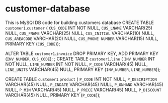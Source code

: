 # customer-database
This is MySQl DB code for building customers database
CREATE TABLE `customer1`.`customer` (
  `CUS_CODE` INT NOT NULL,
  `CUS_LNAME` VARCHAR(25) NULL,
  `CUS_FNAME` VARCHAR(25) NULL,
  `CUS_INITIAL` VARCHAR(10) NULL,
  `CUS_AREACODE` VARCHAR(20) NULL,
  `CUS_PHONE NUMBER` VARCHAR(15) NULL,
  PRIMARY KEY (`CUS_CODE`));

ALTER TABLE `customer1`.`invoice` 
DROP PRIMARY KEY,
ADD PRIMARY KEY (`INV_NUMBER`, `CUS_CODE`);
;
CREATE TABLE `customer1`.`line` (
  `INV_NUMBER` INT NOT NULL,
  `LINE_NUMBER` INT NOT NULL,
  `P_CODE` VARCHAR(45) NULL,
  `LINE_UNITS` VARCHAR(45) NULL,
  PRIMARY KEY (`INV_NUMBER`, `LINE_NUMBER`));

CREATE TABLE `customer1`.`product` (
  `P_CODE` INT NOT NULL,
  `P_DESCRIPTION` VARCHAR(45) NULL,
  `P_INDATE` VARCHAR(45) NULL,
  `P_ONHAND` VARCHAR(45) NULL,
  `P_MIN` VARCHAR(45) NULL,
  `P_PRICE` VARCHAR(45) NULL,
  `P_DISCOUNT` VARCHAR(45) NULL,
  PRIMARY KEY (`P_CODE`));

